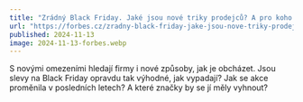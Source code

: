 ```yaml
---
title: "Zrádný Black Friday. Jaké jsou nové triky prodejců? A pro koho akce ideální není? | Forbes"
url: "https://forbes.cz/zradny-black-friday-jake-jsou-nove-triky-prodejcu-a-pro-koho-akce-idealni-neni/"
published: 2024-11-13
image: 2024-11-13-forbes.webp
---
```


S novými omezeními hledají firmy i nové způsoby, jak je obcházet. Jsou slevy na Black Friday opravdu tak výhodné, jak vypadají? Jak se akce proměnila v posledních letech? A které značky by se jí měly vyhnout?

